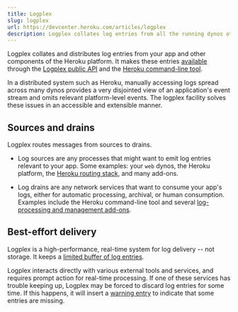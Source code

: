 ```yaml
---
title: Logplex
slug: logplex
url: https://devcenter.heroku.com/articles/logplex
description: Logplex collates log entries from all the running dynos of your app, and other components of the Heroku platform.
---
```


Logplex collates and distributes log entries from your app and other components of the Heroku platform. It makes these entries [available](/articles/logging) through the [Logplex public API](https://github.com/heroku/logplex/blob/master/README.md) and the [Heroku command-line tool](logging).

In a distributed system such as Heroku, manually accessing logs spread across many dynos provides a very disjointed view of an application's event stream and omits relevant platform-level events. The logplex facility solves these issues in an accessible and extensible manner.

<!--
Without a facility like logplex, accessing logs from many processes in a distributed system such as Heroku would require ssh-ing to each machine and copying log files (without forgetting also to set up log rotation), or dealing with syslog daemons and the unstandardized network syslog protocol and management of a log processing server.
-->

## Sources and drains

Logplex routes messages from sources to drains.

<!--
![Routing diagram](https://github.com/heroku/routing-docs/blob/master/components/logplex/Logplex%20architecture%20scribble.pdf?raw=true)
-->

* Log sources are any processes that might want to emit log entries relevant to your app. Some examples: your `web` dynos, the Heroku platform, the [Heroku routing stack](/articles/http-routing), and many add-ons.

* Log drains are any network services that want to consume your app's logs, either for automatic processing, archival, or human consumption. Examples include the Heroku command-line tool and several [log-processing and management add-ons](https://addons.heroku.com/).

## Best-effort delivery

Logplex is a high-performance, real-time system for log delivery -- not storage. It keeps a [limited buffer of log entries](logging#log-history-limits).

Logplex interacts directly with various external tools and services, and requires prompt action for real-time processing. If one of these services has trouble keeping up, Logplex may be forced to discard log entries for some time. If this happens, it will insert a [warning entry](error-codes#l10-drain-buffer-overflow) to indicate that some entries are missing. 